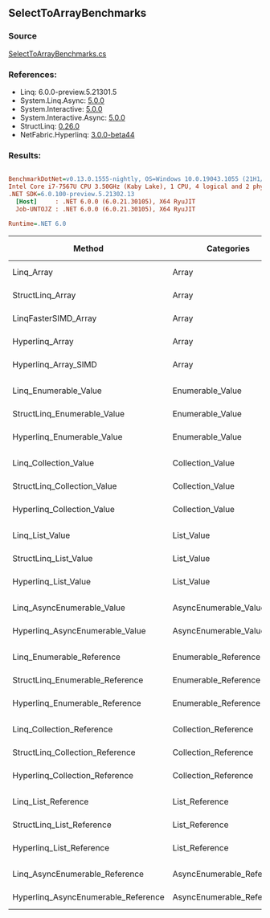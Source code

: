 ﻿## SelectToArrayBenchmarks

### Source
[SelectToArrayBenchmarks.cs](../NetFabric.Hyperlinq.Benchmarks/Benchmarks/SelectToArrayBenchmarks.cs)

### References:
- Linq: 6.0.0-preview.5.21301.5
- System.Linq.Async: [5.0.0](https://www.nuget.org/packages/System.Linq.Async/5.0.0)
- System.Interactive: [5.0.0](https://www.nuget.org/packages/System.Interactive/5.0.0)
- System.Interactive.Async: [5.0.0](https://www.nuget.org/packages/System.Interactive.Async/5.0.0)
- StructLinq: [0.26.0](https://www.nuget.org/packages/StructLinq/0.26.0)
- NetFabric.Hyperlinq: [3.0.0-beta44](https://www.nuget.org/packages/NetFabric.Hyperlinq/3.0.0-beta44)

### Results:
``` ini

BenchmarkDotNet=v0.13.0.1555-nightly, OS=Windows 10.0.19043.1055 (21H1/May2021Update)
Intel Core i7-7567U CPU 3.50GHz (Kaby Lake), 1 CPU, 4 logical and 2 physical cores
.NET SDK=6.0.100-preview.5.21302.13
  [Host]     : .NET 6.0.0 (6.0.21.30105), X64 RyuJIT
  Job-UNTOJZ : .NET 6.0.0 (6.0.21.30105), X64 RyuJIT

Runtime=.NET 6.0  

```
|                              Method |                Categories | Count |        Mean |     Error |    StdDev | Ratio | RatioSD |  Gen 0 | Gen 1 | Gen 2 | Allocated |
|------------------------------------ |-------------------------- |------ |------------:|----------:|----------:|------:|--------:|-------:|------:|------:|----------:|
|                          Linq_Array |                     Array |   100 |   240.54 ns |  1.365 ns |  1.210 ns |  1.00 |    0.00 | 0.2255 |     - |     - |     472 B |
|                    StructLinq_Array |                     Array |   100 |   273.57 ns |  1.555 ns |  1.454 ns |  1.14 |    0.01 | 0.2027 |     - |     - |     424 B |
|                LinqFasterSIMD_Array |                     Array |   100 |    64.64 ns |  1.071 ns |  1.002 ns |  0.27 |    0.00 | 0.2027 |     - |     - |     424 B |
|                     Hyperlinq_Array |                     Array |   100 |   251.62 ns |  0.888 ns |  0.831 ns |  1.05 |    0.01 | 0.2027 |     - |     - |     424 B |
|                Hyperlinq_Array_SIMD |                     Array |   100 |    85.58 ns |  1.113 ns |  1.041 ns |  0.36 |    0.01 | 0.2027 |     - |     - |     424 B |
|                                     |                           |       |             |           |           |       |         |        |       |       |           |
|               Linq_Enumerable_Value |          Enumerable_Value |   100 | 1,071.24 ns |  5.051 ns |  4.725 ns |  1.00 |    0.00 | 0.5913 |     - |     - |   1,240 B |
|         StructLinq_Enumerable_Value |          Enumerable_Value |   100 | 1,052.71 ns |  5.609 ns |  4.972 ns |  0.98 |    0.01 | 0.2174 |     - |     - |     456 B |
|          Hyperlinq_Enumerable_Value |          Enumerable_Value |   100 |   610.37 ns |  7.465 ns |  6.233 ns |  0.57 |    0.01 | 0.2022 |     - |     - |     424 B |
|                                     |                           |       |             |           |           |       |         |        |       |       |           |
|               Linq_Collection_Value |          Collection_Value |   100 | 1,152.86 ns |  6.149 ns |  5.752 ns |  1.00 |    0.00 | 0.5913 |     - |     - |   1,240 B |
|         StructLinq_Collection_Value |          Collection_Value |   100 | 1,057.94 ns |  3.803 ns |  3.175 ns |  0.92 |    0.00 | 0.2174 |     - |     - |     456 B |
|          Hyperlinq_Collection_Value |          Collection_Value |   100 |   366.46 ns |  2.656 ns |  2.355 ns |  0.32 |    0.00 | 0.2027 |     - |     - |     424 B |
|                                     |                           |       |             |           |           |       |         |        |       |       |           |
|                     Linq_List_Value |                List_Value |   100 |   481.36 ns |  2.718 ns |  2.270 ns |  1.00 |    0.00 | 0.2289 |     - |     - |     480 B |
|               StructLinq_List_Value |                List_Value |   100 |   420.23 ns |  8.393 ns | 12.037 ns |  0.86 |    0.03 | 0.2027 |     - |     - |     424 B |
|                Hyperlinq_List_Value |                List_Value |   100 |   860.09 ns |  3.344 ns |  2.792 ns |  1.79 |    0.01 | 0.2174 |     - |     - |     456 B |
|                                     |                           |       |             |           |           |       |         |        |       |       |           |
|          Linq_AsyncEnumerable_Value |     AsyncEnumerable_Value |   100 | 7,727.46 ns | 38.027 ns | 31.754 ns |  1.00 |    0.00 | 0.7935 |     - |     - |   1,672 B |
|     Hyperlinq_AsyncEnumerable_Value |     AsyncEnumerable_Value |   100 | 2,347.46 ns |  8.091 ns |  7.568 ns |  0.30 |    0.00 | 0.5646 |     - |     - |   1,184 B |
|                                     |                           |       |             |           |           |       |         |        |       |       |           |
|           Linq_Enumerable_Reference |      Enumerable_Reference |   100 | 1,181.79 ns |  7.270 ns |  6.801 ns |  1.00 |    0.00 | 0.5913 |     - |     - |   1,240 B |
|     StructLinq_Enumerable_Reference |      Enumerable_Reference |   100 | 1,059.90 ns |  3.879 ns |  3.439 ns |  0.90 |    0.01 | 0.2174 |     - |     - |     456 B |
|      Hyperlinq_Enumerable_Reference |      Enumerable_Reference |   100 | 1,137.82 ns |  7.782 ns |  6.898 ns |  0.96 |    0.01 | 0.2174 |     - |     - |     456 B |
|                                     |                           |       |             |           |           |       |         |        |       |       |           |
|           Linq_Collection_Reference |      Collection_Reference |   100 | 1,091.31 ns |  6.064 ns |  5.375 ns |  1.00 |    0.00 | 0.5913 |     - |     - |   1,240 B |
|     StructLinq_Collection_Reference |      Collection_Reference |   100 | 1,064.82 ns |  5.197 ns |  4.607 ns |  0.98 |    0.01 | 0.2174 |     - |     - |     456 B |
|      Hyperlinq_Collection_Reference |      Collection_Reference |   100 |   778.34 ns |  3.808 ns |  3.376 ns |  0.71 |    0.01 | 0.2174 |     - |     - |     456 B |
|                                     |                           |       |             |           |           |       |         |        |       |       |           |
|                 Linq_List_Reference |            List_Reference |   100 |   446.99 ns |  1.802 ns |  1.407 ns |  1.00 |    0.00 | 0.2294 |     - |     - |     480 B |
|           StructLinq_List_Reference |            List_Reference |   100 | 1,092.56 ns |  6.810 ns |  6.037 ns |  2.44 |    0.02 | 0.2174 |     - |     - |     456 B |
|            Hyperlinq_List_Reference |            List_Reference |   100 |   841.76 ns |  3.431 ns |  3.042 ns |  1.88 |    0.01 | 0.2174 |     - |     - |     456 B |
|                                     |                           |       |             |           |           |       |         |        |       |       |           |
|      Linq_AsyncEnumerable_Reference | AsyncEnumerable_Reference |   100 | 7,716.34 ns | 35.734 ns | 29.840 ns |  1.00 |    0.00 | 0.7935 |     - |     - |   1,672 B |
| Hyperlinq_AsyncEnumerable_Reference | AsyncEnumerable_Reference |   100 | 3,145.91 ns |  8.983 ns |  8.403 ns |  0.41 |    0.00 | 0.5798 |     - |     - |   1,216 B |
